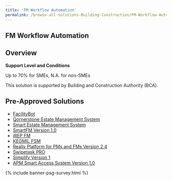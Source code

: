 ```yaml
---
title: 'FM Workflow Automation'
permalink: /browse-all-solutions-Building-Construction/FM-Workflow-Automation
---
```


## FM Workflow Automation
## Overview

**Support Level and Conditions**

Up to 70% for SMEs, N.A. for non-SMEs

This solution is supported by Building and Construction Authority (BCA).

## Pre-Approved Solutions

- <a href='/productivity-solutions-grant/solutionrepo/solution397' target='_blank'>FacilityBot</a><br>
- <a href='/productivity-solutions-grant/solutionrepo/solution470' target='_blank'>Qornerstone Estate Management System</a><br>
- <a href='/productivity-solutions-grant/solutionrepo/solution1644' target='_blank'>Smart Estate Management System</a><br>
- <a href='/productivity-solutions-grant/solutionrepo/solution1732' target='_blank'>SmartFM Version 1.0</a><br>
- <a href='/productivity-solutions-grant/solutionrepo/solution1883' target='_blank'>iREP FM</a><br>
- <a href='/productivity-solutions-grant/solutionrepo/solution2287' target='_blank'>KEGMIL FSM</a><br>
- <a href='/productivity-solutions-grant/solutionrepo/solution2300' target='_blank'>Really Platform for PMs and FMs Version 2.4</a><br>
- <a href='/productivity-solutions-grant/solutionrepo/solution2360' target='_blank'>Swipetask PRO</a><br>
- <a href='/productivity-solutions-grant/solutionrepo/solution2665' target='_blank'>Simplify Version 1</a><br>
- <a href='/productivity-solutions-grant/solutionrepo/solution2768' target='_blank'>APM Smart Access System Version 1.0</a><br>

{% include banner-psg-survey.html %}
